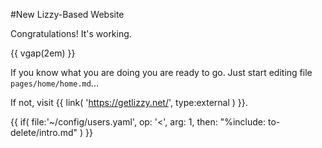 #New Lizzy-Based Website

Congratulations! It's working.

{{ vgap(2em) }}

If you know what you are doing you are ready to go. Just start editing file ``pages/home/home.md``...

If not, visit {{ link( 'https://getlizzy.net/', type:external ) }}.



{{ if( 
    file:'~/config/users.yaml', 
    op: '<', 
    arg: 1, 
    then: "%include: to-delete/intro.md" 
) }}

